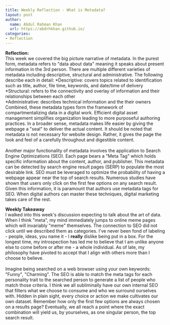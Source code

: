 ```yaml
---
title: Weekly Reflection - What is Metadata?
layout: post
author: 
  name: Abdul Rahman Khan 
  url: https://abdrhkhan.github.io/
categories: 
- Reflection
---
```

**Reflection:**<br/>
This week we covered the big picture narrative of metadata. In the purest form, metadata refers to "data about data" meaning it speaks about present information in the 3rd person. There are multiple different varieties of metadata including descriptive, structural and administrative. The following describe each in detail: 
*Descriptive: covers topics related to identification such as title, author, file time, keywords, and date/time of delivery<br/>
*Structural: refers to the connectivity and overlay of information and their relationships between each other<br/> 
*Administrative: describes technical information and the their owners <br/>
Combined, these metadata types form the framework of compartmentalizing data in a digital work. Efficient digital asset management simplifies organization leading to more purposeful authoring practices. In a broader sense, metadata makes life easier by giving the webpage a "seal" to deliver the actual content. It should be noted that metadata is not necessary for website design. Rather, it gives the page the look and feel of a carefully throughout and digestible content. <br/>
<br/> 
Another major functionality of metadata involves the application to Search Engine Optimizations (SEO). Each page bears a "Meta Tag" which holds specific information about the content, author, and publisher. This metadata can be detected by search engine result pages (SERP) to populate the most desirable link. SEO must be leveraged to optimize the probability of having a webpage appear near the top of search results. Numerous studies have shown that users only click on the first few options on any search result. Given this information, it is paramount that authors use metadata tags for SEO. When digital authors can master these techniques, digital marketing takes care of the rest. <br/>

**Weekly Takeaway** <br/>
I walked into this week's discussion expecting to talk about the art of data. When I think "meta", my mind immediately jumps to online meme pages which will invariably "meme" themselves. The connection to SEO did not click until we described them as categories. I've never been fond of labeling - people, ideas, you name it - I **really** dislike being put in a box. For the longest time, my introspection has led me to believe that I am unlike anyone else to come before or after me - a whole individual. As of late, my philosophy have pivoted to accept that I align with others more than I choose to believe. <br/>
<br/>
Imagine being searched on a web browser using your own keywords: "Funny", "Charming". The SEO is able to match the meta tags for each personality trait to the searched person to generate a list of people who match those criteria. I think we all subliminally have our own internal SEO that filters what we choose to consume and who we surround ourselves with. Hidden in plain sight, every choice or action we make cultivates our own dataset. Remember how only the first few options are always chosen on a results page? Eventually, we all reach a point where the exact combination will yield us, by yourselves, as one singular person, the top search result. 
